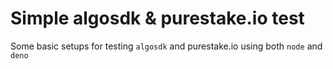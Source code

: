 # Simple algosdk & purestake.io test

Some basic setups for testing `algosdk` and purestake.io using both `node` and `deno`
